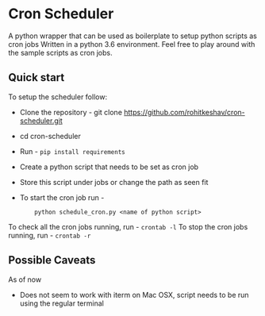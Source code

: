 # Cron Scheduler

A python wrapper that can be used as boilerplate to setup python scripts as cron jobs
Written in a python 3.6 environment.
Feel free to play around with the sample scripts as cron jobs.

## Quick start

To setup the scheduler follow: 
   - Clone the repository - git clone https://github.com/rohitkeshav/cron-scheduler.git
   - cd cron-scheduler
   - Run - ``` pip install requirements ```
   - Create a python script that needs to be set as cron job
   - Store this script under jobs or change the path as seen fit
   - To start the cron job run - 
            
        ```
            python schedule_cron.py <name of python script>
        ``` 
        
To check all the cron jobs running, run -
        ```
            crontab -l
        ```
To stop the cron jobs running, run -
        ```
            crontab -r
        ```

## Possible Caveats
As of now 
   - Does not seem to work with iterm on Mac OSX, script needs to be run using the regular terminal
   
